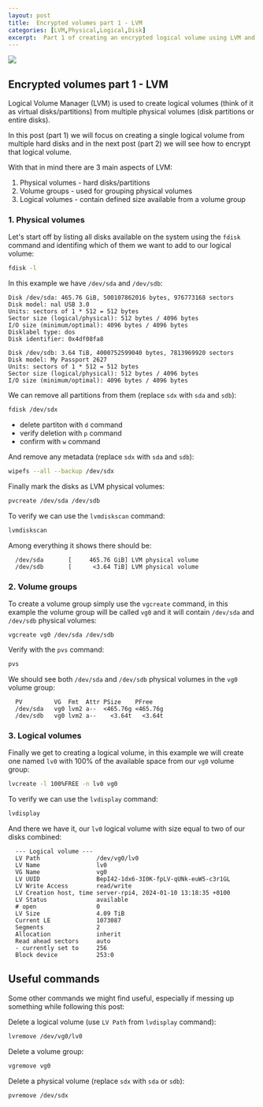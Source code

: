 ```yaml
---
layout: post
title:  Encrypted volumes part 1 - LVM
categories: [LVM,Physical,Logical,Disk]
excerpt:  Part 1 of creating an encrypted logical volume using LVM and LUKS with automatic mounting
---
```


![]({{site.baseurl}}/images/2024-01-11-encrypted-volumes-part-1-lvm.png)

## Encrypted volumes part 1 - LVM

Logical Volume Manager (LVM) is used to create logical volumes (think of it as virtual disks/partitions) from multiple physical volumes (disk partitions or entire disks).

In this post (part 1) we will focus on creating a single logical volume from multiple hard disks and in the next post (part 2) we will see how to encrypt that logical volume. 

With that in mind there are 3 main aspects of LVM:
1. Physical volumes - hard disks/partitions
2. Volume groups - used for grouping physical volumes
3. Logical volumes - contain defined size available from a volume group

### 1. Physical volumes

Let's start off by listing all disks available on the system using the `fdisk` command and identifing which of them we want to add to our logical volume:
```bash
fdisk -l
```
In this example we have `/dev/sda` and `/dev/sdb`:
```
Disk /dev/sda: 465.76 GiB, 500107862016 bytes, 976773168 sectors
Disk model: nal USB 3.0
Units: sectors of 1 * 512 = 512 bytes
Sector size (logical/physical): 512 bytes / 4096 bytes
I/O size (minimum/optimal): 4096 bytes / 4096 bytes
Disklabel type: dos
Disk identifier: 0x4df08fa8

Disk /dev/sdb: 3.64 TiB, 4000752599040 bytes, 7813969920 sectors
Disk model: My Passport 2627
Units: sectors of 1 * 512 = 512 bytes
Sector size (logical/physical): 512 bytes / 4096 bytes
I/O size (minimum/optimal): 4096 bytes / 4096 bytes
```

We can remove all partitions from them (replace `sdx` with `sda` and `sdb`):
```bash
fdisk /dev/sdx
```
- delete partiton with `d` command
- verify deletion with `p` command
- confirm with `w` command

And remove any metadata (replace `sdx` with `sda` and `sdb`):
```bash
wipefs --all --backup /dev/sdx
```

Finally mark the disks as LVM physical volumes:
```bash
pvcreate /dev/sda /dev/sdb
```

To verify we can use the `lvmdiskscan` command:
```bash
lvmdiskscan
```
Among everything it shows there should be:
```
  /dev/sda       [     465.76 GiB] LVM physical volume
  /dev/sdb       [      <3.64 TiB] LVM physical volume
```

### 2. Volume groups

To create a volume group simply use the `vgcreate` command, in this example the volume group will be called `vg0` and it will contain `/dev/sda` and `/dev/sdb` physical volumes:
```
vgcreate vg0 /dev/sda /dev/sdb
```
Verify with the `pvs` command:
```bash
pvs
```
We should see both `/dev/sda` and `/dev/sdb` physical volumes in the `vg0` volume group:
```
  PV         VG  Fmt  Attr PSize    PFree
  /dev/sda   vg0 lvm2 a--  <465.76g <465.76g
  /dev/sdb   vg0 lvm2 a--    <3.64t   <3.64t
```

### 3. Logical volumes

Finally we get to creating a logical volume, in this example we will create one named `lv0` with 100% of the available space from our `vg0` volume group:
```bash
lvcreate -l 100%FREE -n lv0 vg0
```

To verify we can use the `lvdisplay` command:
```bash
lvdisplay
```

And there we have it, our `lv0` logical volume with size equal to two of our disks combined:
```
  --- Logical volume ---
  LV Path                /dev/vg0/lv0
  LV Name                lv0
  VG Name                vg0
  LV UUID                BepI42-1dx6-3I0K-fpLV-qUNk-euW5-c3r1GL
  LV Write Access        read/write
  LV Creation host, time server-rpi4, 2024-01-10 13:18:35 +0100
  LV Status              available
  # open                 0
  LV Size                4.09 TiB
  Current LE             1073087
  Segments               2
  Allocation             inherit
  Read ahead sectors     auto
  - currently set to     256
  Block device           253:0
```

## Useful commands

Some other commands we might find useful, especially if messing up something while following this post:

Delete a logical volume (use `LV Path` from `lvdisplay` command):
```bash
lvremove /dev/vg0/lv0
```

Delete a volume group:
```bash
vgremove vg0
```

Delete a physical volume (replace `sdx` with `sda` or `sdb`):
```bash
pvremove /dev/sdx
```
